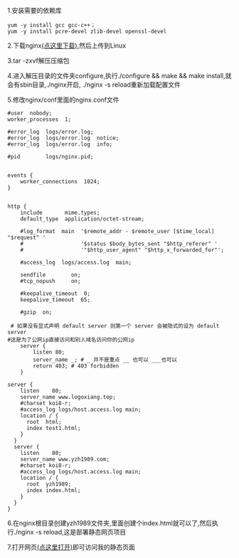 1.安装需要的依赖库
```
yum -y install gcc gcc-c++；
yum -y install pcre-devel zlib-devel openssl-devel
```

2.下载nginx[(点这里下载)](http://nginx.org/en/download.html),然后上传到Linux

3.tar -zxvf解压压缩包

4.进入解压目录的文件夹configure,执行./configure && make && make install,就会有sbin目录,./nginx开启, ./nginx -s reload重新加载配置文件

5.修改nginx/conf里面的nginx.conf文件
```
#user  nobody;
worker_processes  1;

#error_log  logs/error.log;
#error_log  logs/error.log  notice;
#error_log  logs/error.log  info;

#pid        logs/nginx.pid;


events {
    worker_connections  1024;
}


http {
    include       mime.types;
    default_type  application/octet-stream;

    #log_format  main  '$remote_addr - $remote_user [$time_local] "$request" '
    #                  '$status $body_bytes_sent "$http_referer" '
    #                  '"$http_user_agent" "$http_x_forwarded_for"';

    #access_log  logs/access.log  main;

    sendfile        on;
    #tcp_nopush     on;

    #keepalive_timeout  0;
    keepalive_timeout  65;

    #gzip  on;

 # 如果没有显式声明 default server 则第一个 server 会被隐式的设为 default server
#这是为了公网ip直接访问和别人域名访问你的公网ip
    server {
        listen 80;
        server_name _; # _ 并不是重点 __ 也可以 ___也可以
        return 403; # 403 forbidden
    }

server {
    listen    80;
    server_name www.logoxiang.top;
    #charset koi8-r;
    #access_log logs/host.access.log main;
    location / {
      root  html;
      index test1.html;
    }
  }
  server {
    listen    80;
    server_name www.yzh1989.com;
    #charset koi8-r;
    #access_log logs/host.access.log main;
    location / {
      root  yzh1989;
      index index.html;
    }
  }
}
```

6.在nginx根目录创建yzh1989文件夹,里面创建个index.html就可以了,然后执行./nginx 
   -s reload,这是部署静态网页项目

7.打开网页[(点这里打开)](http://www.yzh1989.com)即可访问我的静态页面   



